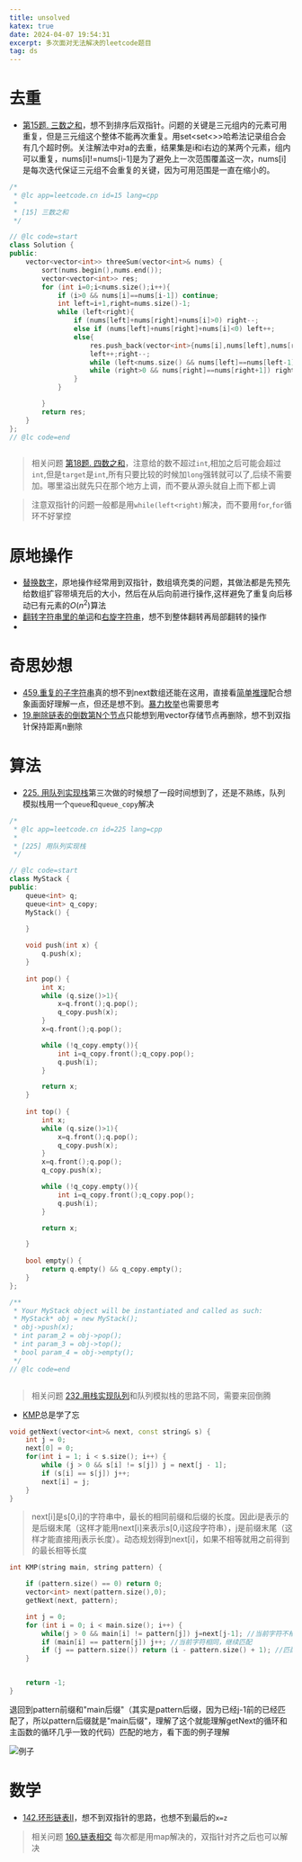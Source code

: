 ```yaml
---
title: unsolved
katex: true
date: 2024-04-07 19:54:31
excerpt: 多次面对无法解决的leetcode题目
tag: ds
---
```

# 去重
- [第15题. 三数之和](https://programmercarl.com/0015.%E4%B8%89%E6%95%B0%E4%B9%8B%E5%92%8C.html#%E7%AE%97%E6%B3%95%E5%85%AC%E5%BC%80%E8%AF%BE)，想不到排序后双指针。问题的关键是三元组内的元素可用重复，但是三元组这个整体不能再次重复。用set<set<>>哈希法记录组合会有几个超时例。关注解法中对a的去重，结果集是i和i右边的某两个元素，组内可以重复，nums[i]!=nums[i-1]是为了避免上一次范围覆盖这一次，nums[i]是每次迭代保证三元组不会重复的关键，因为可用范围是一直在缩小的。
```cpp
/*
 * @lc app=leetcode.cn id=15 lang=cpp
 *
 * [15] 三数之和
 */

// @lc code=start
class Solution {
public:
    vector<vector<int>> threeSum(vector<int>& nums) {
        sort(nums.begin(),nums.end());
        vector<vector<int>> res;
        for (int i=0;i<nums.size();i++){
            if (i>0 && nums[i]==nums[i-1]) continue;
            int left=i+1,right=nums.size()-1;
            while (left<right){
                if (nums[left]+nums[right]+nums[i]>0) right--;
                else if (nums[left]+nums[right]+nums[i]<0) left++;
                else{
                    res.push_back(vector<int>{nums[i],nums[left],nums[right]});
                    left++;right--;
                    while (left<nums.size() && nums[left]==nums[left-1]) left++;
                    while (right>0 && nums[right]==nums[right+1]) right--;
                }
            }

        }
        return res;
    }
};
// @lc code=end



```

> 相关问题 [第18题. 四数之和](https://programmercarl.com/0018.%E5%9B%9B%E6%95%B0%E4%B9%8B%E5%92%8C.html#%E7%AE%97%E6%B3%95%E5%85%AC%E5%BC%80%E8%AF%BE)，注意给的数不超过`int`,相加之后可能会超过`int`,但是`target`是`int`,所有只要比较的时候加`long`强转就可以了,后续不需要加。哪里溢出就先只在那个地方上调，而不要从源头就自上而下都上调

> 注意双指针的问题一般都是用`while(left<right)`解决，而不要用`for`,`for`循环不好掌控

# 原地操作
- [替换数字](https://programmercarl.com/kama54.%E6%9B%BF%E6%8D%A2%E6%95%B0%E5%AD%97.html#%E6%80%9D%E8%B7%AF)，原地操作经常用到双指针，数组填充类的问题，其做法都是先预先给数组扩容带填充后的大小，然后在从后向前进行操作,这样避免了重复向后移动已有元素的$O(n^2)$算法
- [翻转字符串里的单词](https://programmercarl.com/0151.%E7%BF%BB%E8%BD%AC%E5%AD%97%E7%AC%A6%E4%B8%B2%E9%87%8C%E7%9A%84%E5%8D%95%E8%AF%8D.html)和[右旋字符串](https://programmercarl.com/kama55.%E5%8F%B3%E6%97%8B%E5%AD%97%E7%AC%A6%E4%B8%B2.html)，想不到整体翻转再局部翻转的操作
-
# 奇思妙想
- [459.重复的子字符串](https://programmercarl.com/0459.%E9%87%8D%E5%A4%8D%E7%9A%84%E5%AD%90%E5%AD%97%E7%AC%A6%E4%B8%B2.html#%E7%AE%97%E6%B3%95%E5%85%AC%E5%BC%80%E8%AF%BE)真的想不到next数组还能在这用，直接看[简单推理](https://programmercarl.com/0459.%E9%87%8D%E5%A4%8D%E7%9A%84%E5%AD%90%E5%AD%97%E7%AC%A6%E4%B8%B2.html#%E6%80%9D%E8%B7%AF)配合想象画面好理解一点，但还是想不到。[暴力枚举](https://leetcode.cn/problems/repeated-substring-pattern/solutions/386481/zhong-fu-de-zi-zi-fu-chuan-by-leetcode-solution/)也需要思考
- [19.删除链表的倒数第N个节点](https://programmercarl.com/0019.%E5%88%A0%E9%99%A4%E9%93%BE%E8%A1%A8%E7%9A%84%E5%80%92%E6%95%B0%E7%AC%ACN%E4%B8%AA%E8%8A%82%E7%82%B9.html)只能想到用vector存储节点再删除，想不到双指针保持距离n删除
# 算法
- [225. 用队列实现栈](https://programmercarl.com/0225.%E7%94%A8%E9%98%9F%E5%88%97%E5%AE%9E%E7%8E%B0%E6%A0%88.html#%E7%AE%97%E6%B3%95%E5%85%AC%E5%BC%80%E8%AF%BE)第三次做的时候想了一段时间想到了，还是不熟练，队列模拟栈用一个`queue`和`queue_copy`解决
```cpp
/*
 * @lc app=leetcode.cn id=225 lang=cpp
 *
 * [225] 用队列实现栈
 */

// @lc code=start
class MyStack {
public:
    queue<int> q;
    queue<int> q_copy;
    MyStack() {

    }
    
    void push(int x) {
        q.push(x);
    }
    
    int pop() {
        int x;
        while (q.size()>1){
            x=q.front();q.pop();
            q_copy.push(x);
        }
        x=q.front();q.pop();

        while (!q_copy.empty()){
            int i=q_copy.front();q_copy.pop();
            q.push(i);
        }

        return x;
    }
    
    int top() {
        int x;
        while (q.size()>1){
            x=q.front();q.pop();
            q_copy.push(x);
        }
        x=q.front();q.pop();
        q_copy.push(x);

        while (!q_copy.empty()){
            int i=q_copy.front();q_copy.pop();
            q.push(i);
        }

        return x;

    }
    
    bool empty() {
        return q.empty() && q_copy.empty();
    }
};

/**
 * Your MyStack object will be instantiated and called as such:
 * MyStack* obj = new MyStack();
 * obj->push(x);
 * int param_2 = obj->pop();
 * int param_3 = obj->top();
 * bool param_4 = obj->empty();
 */
// @lc code=end



```
> 相关问题 [232.用栈实现队列](https://programmercarl.com/0232.%E7%94%A8%E6%A0%88%E5%AE%9E%E7%8E%B0%E9%98%9F%E5%88%97.html)和队列模拟栈的思路不同，需要来回倒腾
- [KMP](https://programmercarl.com/0028.%E5%AE%9E%E7%8E%B0strStr.html#%E7%AE%97%E6%B3%95%E5%85%AC%E5%BC%80%E8%AF%BE)总是学了忘
```cpp
void getNext(vector<int>& next, const string& s) {
    int j = 0;
    next[0] = 0;
    for(int i = 1; i < s.size(); i++) {
        while (j > 0 && s[i] != s[j]) j = next[j - 1];
        if (s[i] == s[j]) j++;
        next[i] = j;
    }
}
```
> next[i]是s[0,i]的字符串中，最长的相同前缀和后缀的长度。因此i是表示的是后缀末尾（这样才能用next[i]来表示s[0,i]这段字符串），j是前缀末尾（这样才能直接用j表示长度）。动态规划得到next[i]，如果不相等就用之前得到的最长相等长度
```cpp
int KMP(string main, string pattern) {

    if (pattern.size() == 0) return 0;
    vector<int> next(pattern.size(),0);
    getNext(next, pattern);

    int j = 0;
    for (int i = 0; i < main.size(); i++) {
        while(j > 0 && main[i] != pattern[j]) j=next[j-1]; //当前字符不相同，退回到pattern前缀和"main后缀"匹配的地方
        if (main[i] == pattern[j]) j++; //当前字符相同，继续匹配
        if (j == pattern.size()) return (i - pattern.size() + 1); //匹配成功
    }


    return -1;
}

```
退回到pattern前缀和"main后缀"（其实是pattern后缀，因为已经j-1前的已经匹配了，所以pattern后缀就是"main后缀"，理解了这个就能理解getNext的循环和主函数的循环几乎一致的代码）匹配的地方，看下面的例子理解


![例子](example.gif)

# 数学
- [142.环形链表II](https://programmercarl.com/0142.%E7%8E%AF%E5%BD%A2%E9%93%BE%E8%A1%A8II.html#%E7%AE%97%E6%B3%95%E5%85%AC%E5%BC%80%E8%AF%BE)，想不到双指针的思路，也想不到最后的`x=z`
> 相关问题 [160.链表相交](https://programmercarl.com/%E9%9D%A2%E8%AF%95%E9%A2%9802.07.%E9%93%BE%E8%A1%A8%E7%9B%B8%E4%BA%A4.html#%E6%80%9D%E8%B7%AF) 每次都是用map解决的，双指针对齐之后也可以解决
